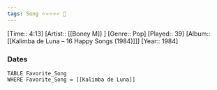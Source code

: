 ```yaml
---
tags: Song ⭐⭐⭐⭐⭐ 💛
---
```

[Time:: 4:13]
[Artist:: [[Boney M]] ]
[Genre:: Pop]
[Played:: 39]
[Album:: [[Kalimba de Luna – 16 Happy Songs (1984)]]]
[Year:: 1984]
### Dates
````dataview
TABLE Favorite_Song
WHERE Favorite_Song = [[Kalimba de Luna]]
````